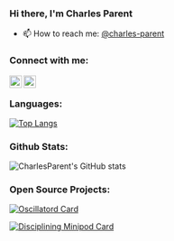 ### Hi there, I'm Charles Parent

<!--
**CharlesParent/CharlesParent** is a ✨ _special_ ✨ repository because its `README.md` (this file) appears on your GitHub profile. -->

- 📫 How to reach me: [@charles-parent][linkedin]

### Connect with me:

[<img align="left" alt="charles-parent | LinkedIn" width="22px" src="https://cdn.jsdelivr.net/npm/simple-icons@v3/icons/linkedin.svg" />][linkedin]
[<img align="left" alt="<CharlesParent | GitHub" width="22px" src="https://cdn.jsdelivr.net/npm/simple-icons@v3/icons/github.svg" />][github]

<br />

### Languages:

[![Top Langs](https://github-readme-stats.vercel.app/api/top-langs/?username=CharlesParent&layout=compact&theme=radical)](https://github.com/anuraghazra/github-readme-stats)

### Github Stats:

![CharlesParent's GitHub stats](https://github-readme-stats.vercel.app/api?username=CharlesParent&count_private=truea&show_icons=true&theme=dracula)

### Open Source Projects:

[![Oscillatord Card](https://github-readme-stats.vercel.app/api/pin/?username=orolia2s&repo=oscillatord&theme=tokyonight)](https://github.com/orolia2s/oscillatord)


[![Disciplining Minipod Card](https://github-readme-stats.vercel.app/api/pin/?username=orolia2s&repo=disciplining-minipod&theme=cobalt)](https://github.com/orolia2s/disciplining-minipod)

[WeWard]: https://www.weward.fr/
[linkedin]: https://www.linkedin.com/in/charles-parent/
[github]: https://github.com/CharlesParent
